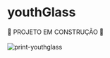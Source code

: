 # youthGlass
🚧 PROJETO EM CONSTRUÇÃO 🚧
<br> </br>
![print-youthglass](https://user-images.githubusercontent.com/63760133/184500766-b4484872-b984-4dce-ba5f-0a75c2cf932b.png)

